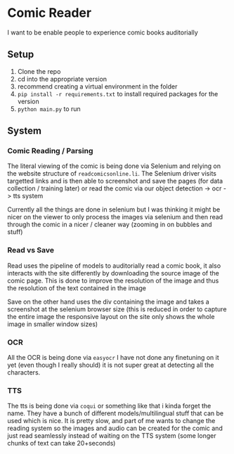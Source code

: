 # Comic Reader

I want to be enable people to experience comic books auditorially

## Setup 
1. Clone the repo
2. cd into the appropriate version 
3. recommend creating a virtual environment in the folder
4. `pip install -r requirements.txt` to install required packages for the version
5. `python main.py` to run 

## System

### Comic Reading / Parsing

The literal viewing of the comic is being done via Selenium and relying on the website structure of `readcomicsonline.li`. The Selenium driver visits targetted links and is then able to screenshot and save the pages (for data collection / training later) or read the comic via our object detection -> ocr -> tts system

Currently all the things are done in selenium but I was thinking it might be nicer on the viewer to only process the images via selenium and then read through the comic in a nicer / cleaner way (zooming in on bubbles and stuff)

### Read vs Save
Read uses the pipeline of models to auditorially read a comic book, it also interacts with the site differently by downloading the source image of the comic page. This is done to improve the resolution of the image and thus the resolution of the text contained in the image

Save on the other hand uses the div containing the image and takes a screenshot at the selenium browser size (this is reduced in order to capture the entire image the responsive layout on the site only shows the whole image in smaller window sizes)

### OCR
All the OCR is being done via `easyocr` I have not done any finetuning on it yet (even though I really should) it is not super great at detecting all the characters. 

### TTS
The tts is being done via `coqui` or something like that i kinda forget the name. They have a bunch of different models/multilingual stuff that can be used which is nice. It is pretty slow, and part of me wants to change the reading system so the images and audio can be created for the comic and just read seamlessly instead of waiting on the TTS system (some longer chunks of text can take 20+seconds)